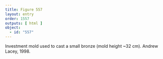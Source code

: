 ```yaml
---
title: Figure 557
layout: entry
order: 1557
outputs: [ html ]
object:
  - id: "557"
---
```


Investment mold used to cast a small bronze (mold height ~32 cm). Andrew Lacey, 1998.
